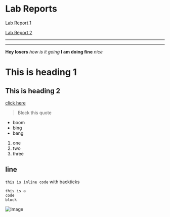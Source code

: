 # Lab Reports

[Lab Report 1](https://21KennethTran.github.io/cse15l-lab-reports/lab-report-1-week-2.html)

[Lab Report 2](https://21KennethTran.github.io/cse15l-lab-reports/lab-report-2-week-4.html)

---
---


**Hey losers**
*how is it going*
**I am doing fine**
*nice*


# This is heading 1
## This is heading 2

[click here](https://www.google.com)

> Block this quote

* boom
* bing
* bang

1. one
2. two
3. three

line
---

`this is inline code` with backticks

```
this is a 
code
block
```
![Image](https://upload.wikimedia.org/wikipedia/commons/3/3a/Cat03.jpg)
